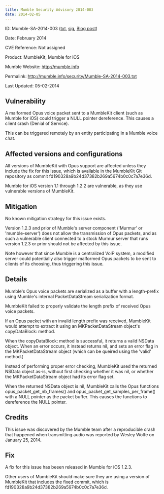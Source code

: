 ```yaml
---
title: Mumble Security Advisory 2014-003
date: 2014-02-05
---
```


ID: Mumble-SA-2014-003 ([txt](../Mumble-SA-2014-003.txt), [sig](../Mumble-SA-2014-003.txt.sig),
[Blog post](/blog/mumble-for-ios-1.2.3/))

Date: February 2014

CVE Reference: Not assigned

Product: MumbleKit, Mumble for iOS

Mumble Website: http://mumble.info

Permalink: http://mumble.info/security/Mumble-SA-2014-003.txt

Last Updated: 05-02-2014

## Vulnerability

A malformed Opus voice packet sent to a MumbleKit client (such as Mumble for iOS) could trigger a NULL pointer
dereference. This causes a client crash (Denial of Service).

This can be triggered remotely by an entity participating in a Mumble voice chat.

## Affected versions and configurations

All versions of MumbleKit with Opus support are affected unless they include the fix for this issue, which is available
in the MumbleKit Git repository as commit fd190328a9b24d37382b269a5674b0c0c7a7e36d.

Mumble for iOS version 1.1 through 1.2.2 are vulnerable, as they use vulnerable versions of MumbleKit.

## Mitigation

No known mitigation strategy for this issue exists.

Version 1.2.3 and prior of Mumble's server component ('Murmur' or 'mumble-server') does not allow the transmission of
Opus packets, and as such a vulnerable client connected to a stock Murmur server that runs version 1.2.3 or prior should
not be affected by this issue.

Note however that since Mumble is a centralized VoIP system, a modified server could potentially also trigger malformed
Opus packets to be sent to clients of its choosing, thus triggering this issue.

## Details

Mumble's Opus voice packets are serialized as a buffer with a length-prefix using Mumble's internal PacketDataStream
serialization format.

MumbleKit failed to properly validate the length prefix of received Opus voice packets.

If an Opus packet with an invalid length prefix was received, MumbleKit would attempt to extract it using an
MKPacketDataStream object's copyDataBlock: method.

When the copyDataBlock: method is successful, it returns a valid NSData object. When an error occurs, it instead returns
nil, and sets an error flag in the MKPacketDataStream object (which can be queired using the 'valid' method.)

Instead of performing proper error checking, MumbleKit used the returned NSData object as-is, without first checking
whether it was nil, or whether the MKPacketDataStream object had its error flag set.

When the returned NSData object is nil, MumbleKit calls the Opus functions opus_packet_get_nb_frames() and
opus_packet_get_samples_per_frame() with a NULL pointer as the packet buffer. This causes the functions to dereference
the NULL pointer.

## Credits

This issue was discovered by the Mumble team after a reproducible crash that happened when transmitting audio was
reported by Wesley Wolfe on January 25, 2014.

## Fix

A fix for this issue has beeen released in Mumble for iOS 1.2.3.

Other users of MumbleKit should make sure they are using a version of MumbleKit that includes the fixed commit, which is
fd190328a9b24d37382b269a5674b0c0c7a7e36d.
